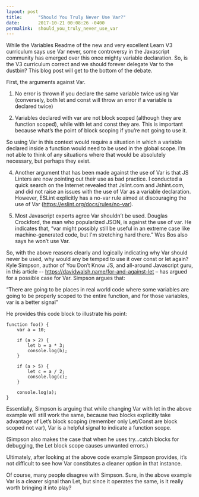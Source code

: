 ```yaml
---
layout: post
title:      "Should You Truly Never Use Var?"
date:       2017-10-21 00:08:26 -0400
permalink:  should_you_truly_never_use_var
---
```



While the Variables Readme of the new and very excellent Learn V3 curriculum says use Var never, some controversy in the Javascript community has emerged over this once mighty variable declaration. So, is the V3 curriculum correct and we should forever delegate Var to the dustbin? This blog post will get to the bottom of the debate.

First, the arguments against Var. 

1. No error is thrown if you declare the same variable twice using Var (conversely, both let and const will throw an error if a variable is declared twice)

2. Variables declared with var are not block scoped (although they are function scoped), while with let and const they are. This is important because what’s the point of block scoping if you’re not going to use it.
 
So using Var in this context would require a situation in which a variable declared inside a function would need to be used in the global scope. I’m not able to think of any situations where that would be absolutely necessary, but perhaps they exist. 

4. Another argument that has been made against the use of Var is that JS Linters are now pointing out their use as bad practice. I conducted a quick search on the Internet revealed that Jslint.com and Jshint.com, and did not raise an issues with the use of Var as a variable declaration. However, ESLint explicitly has a no-var rule aimed at discouraging the use of Var (https://eslint.org/docs/rules/no-var). 

5. Most Javascript experts agree Var shouldn’t be used. Douglas Crockford, the man who popularized JSON, is against the use of var. He indicates that, “var might possibly still be useful in an extreme case like machine-generated code, but I'm stretching hard there.” Wes Bos also says he won’t use Var. 

So, with the above reasons clearly and logically indicating why Var should never be used, why would any be temped to use it over const or let again? Kyle Simpson, author of You Don’t Know JS, and all-around Javascript guru, in this article -- https://davidwalsh.name/for-and-against-let – has argued for a possible case for Var. Simpson argues that: 

“There are going to be places in real world code where some variables are going to be properly scoped to the entire function, and for those variables, var is a better signal” 

He provides this code block to illustrate his point:

```
function foo() {
    var a = 10;

    if (a > 2) {
        let b = a * 3;
        console.log(b);
    }

    if (a > 5) {
        let c = a / 2;
        console.log(c);
    }

    console.log(a);
}
```

Essentially, Simpson is arguing that while changing Var with let in the above example will still work the same, because two blocks explicitly take advantage of Let’s block scoping (remember only Let/Const are block scoped not var), Var is a helpful signal to indicate a function scope.
 
(Simpson also makes the case that when he uses try…catch blocks for debugging, the Let block scope causes unwanted errors.)

Ultimately, after looking at the above code example Simpson provides, it’s not difficult to see how Var constitutes a cleaner option in that instance. 

Of course, many people disagree with Simpson. Sure, in the above example Var is a clearer signal than Let, but since it operates the same, is it really worth bringing it into play? 
